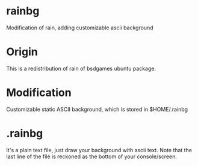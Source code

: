 # rainbg
Modification of rain, adding customizable ascii background

# Origin
This is a redistribution of rain of bsdgames ubuntu package.  
# Modification
Customizable static ASCII background, which is stored in $HOME/.rainbg  
# .rainbg
It's a plain text file, just draw your background with ascii text.
Note that the last line of the file is reckoned as the bottom of your console/screen.
